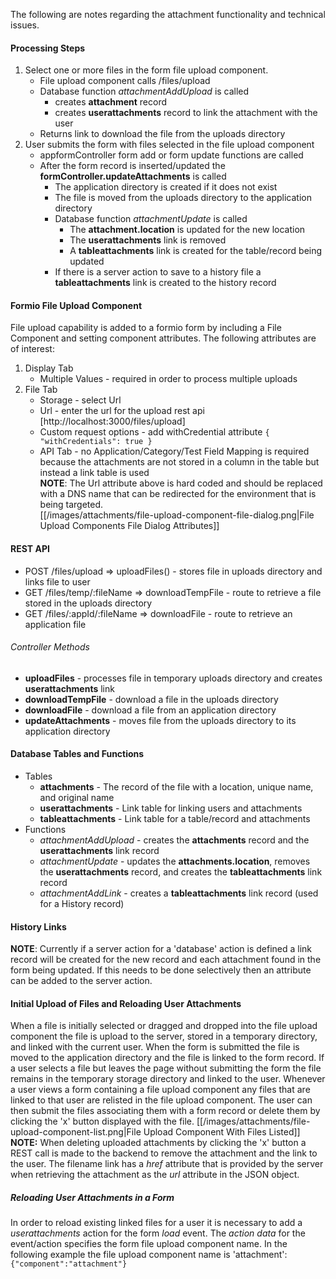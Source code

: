 The following are notes regarding the attachment functionality and technical issues.

#### Processing Steps
1. Select one or more files in the form file upload component.  
    * File upload component calls /files/upload  
    * Database function _attachmentAddUpload_ is called    
        * creates __attachment__ record  
        * creates __userattachments__ record to link the attachment with the user  
    * Returns link to download the file from the uploads directory  
2. User submits the form with files selected in the file upload component  
    * appformController form add or form update functions are called  
    * After the form record is inserted/updated the __formController.updateAttachments__ is called  
        * The application directory is created if it does not exist  
        * The file is moved from the uploads directory to the application directory  
        * Database function _attachmentUpdate_ is called  
            * The __attachment.location__ is updated for the new location  
            * The __userattachments__ link is removed  
            * A __tableattachments__ link is created for the table/record being updated  
        * If there is a server action to save to a history file a __tableattachments__ link is created to the history
        record
  
#### Formio File Upload Component
File upload capability is added to a formio form by including a File Component and setting component attributes.  The
following attributes are of interest:
1. Display Tab
    * Multiple Values - required in order to process multiple uploads
2. File Tab
    * Storage -  select Url
    * Url - enter the url for the upload rest api [http://localhost:3000/files/upload]
    * Custom request options - add withCredential attribute
    `{ "withCredentials": true }`
    * API Tab - no Application/Category/Test Field Mapping is required because the attachments are not stored in a 
    column in the table but instead a link table is used   
__NOTE__: The Url attribute above is hard coded and should be replaced with a DNS name that can be redirected for the 
environment that is being targeted.   
[[/images/attachments/file-upload-component-file-dialog.png|File Upload Components File Dialog Attributes]]
    
#### REST API 
* POST /files/upload => uploadFiles() - stores file in uploads directory and links file to user
* GET  /files/temp/:fileName => downloadTempFile - route to retrieve a file stored in the uploads directory
* GET  /files/:appId/:fileName => downloadFile - route to retrieve an application file 
###### Controller Methods
* __uploadFiles__ - processes file in temporary uploads directory and creates __userattachments__ link
* __downloadTempFile__ - download a file in the uploads directory
* __downloadFile__ - download a file from an application directory
* __updateAttachments__ - moves file from the uploads directory to its application directory

#### Database Tables and Functions
* Tables
    * __attachments__ - The record of the file with a location, unique name, and original name
    * __userattachments__ - Link table for linking users and attachments
    * __tableattachments__ - Link table for a table/record and attachments
* Functions
    * _attachmentAddUpload_ - creates the __attachments__ record and the __userattachments__ link record  
    * _attachmentUpdate_ - updates the __attachments.location__, removes the __userattachments__ record, and creates the
    __tableattachments__ link record  
    * _attachmentAddLink_ - creates a __tableattachments__ link record (used for a History record)  
#### History Links
__NOTE__: Currently if a server action for a 'database' action is defined a link record will be created for the new record 
and each attachment found in the form being updated.  If this needs to be done selectively then an attribute can be 
added to the server action.
 
#### Initial Upload of Files and Reloading User Attachments
When a file is initially selected or dragged and dropped into the file upload component the file is upload to the 
server, stored in a temporary directory, and linked with the current user.  When the form is submitted the file is 
moved to the application directory and the file is linked to the form record.  If a user selects a file but leaves the
page without submitting the form the file remains in the temporary storage directory and linked to the user.  Whenever
a user views a form containing a file upload component any files that are linked to that user are relisted in the file
upload component.  The user can then submit the files associating them with a form record or delete them by clicking
the 'x' button displayed with the file.
[[/images/attachments/file-upload-component-list.png|File Upload Component With Files Listed]]    
__NOTE:__ When deleting uploaded attachments by clicking the 'x' button a REST call is made to the backend to remove
the attachment and the link to the user.  The filename link has a _href_ attribute that is provided by the server when
retrieving the attachment as the _url_ attribute in the JSON object.   

##### Reloading User Attachments in a Form
In order to reload existing linked files for a user it is necessary to add a _userattachments_ action for the form 
_load_ event.  The _action data_ for the event/action specifies the form file upload component name.  In the following
example the file upload component name is 'attachment':  
`{"component":"attachment"}`

